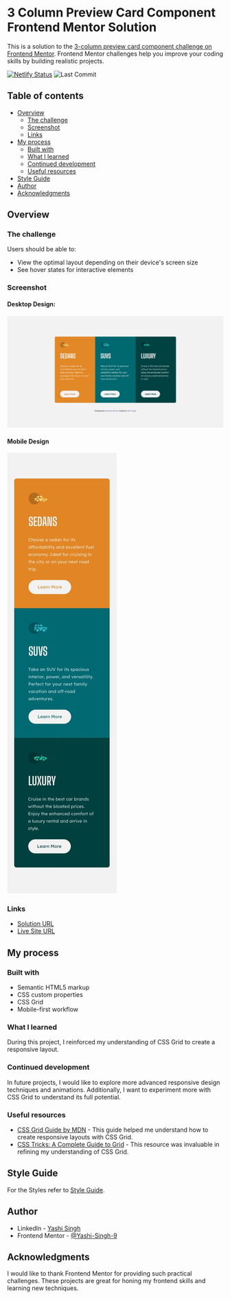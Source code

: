 # 3 Column Preview Card Component Frontend Mentor Solution

This is a solution to the [3-column preview card component challenge on Frontend Mentor](https://www.frontendmentor.io/challenges/3column-preview-card-component-pH92eAR2-). Frontend Mentor challenges help you improve your coding skills by building realistic projects.

[![Netlify Status](https://api.netlify.com/api/v1/badges/7989b3e3-dbd8-452b-8caf-8eebb232d9cd/deploy-status)](https://app.netlify.com/sites/3-column-preview-card-component-yashi/deploys) 
![Last Commit](https://img.shields.io/github/last-commit/Yashi-Singh-9/3-Column-Preview-Card-Component)

## Table of contents

- [Overview](#overview)
  - [The challenge](#the-challenge)
  - [Screenshot](#screenshot)
  - [Links](#links)
- [My process](#my-process)
  - [Built with](#built-with)
  - [What I learned](#what-i-learned)
  - [Continued development](#continued-development)
  - [Useful resources](#useful-resources)
- [Style Guide](#style-guide)
- [Author](#author)
- [Acknowledgments](#acknowledgments)

## Overview

### The challenge

Users should be able to:

- View the optimal layout depending on their device's screen size
- See hover states for interactive elements

### Screenshot

#### Desktop Design: 
![Screenshot](design/desktop-design.jpg)

#### Mobile Design
![Screenshot](design/mobile-design.jpg)

### Links

- [Solution URL](https://www.frontendmentor.io/solutions/3-column-preview-card-component-tAafMKmHu9)
- [Live Site URL](https://3-column-preview-card-component-yashi.netlify.app)

## My process

### Built with

- Semantic HTML5 markup
- CSS custom properties
- CSS Grid
- Mobile-first workflow

### What I learned

During this project, I reinforced my understanding of CSS Grid to create a responsive layout.

### Continued development

In future projects, I would like to explore more advanced responsive design techniques and animations. Additionally, I want to experiment more with CSS Grid to understand its full potential.

### Useful resources

- [CSS Grid Guide by MDN](https://developer.mozilla.org/en-US/docs/Web/CSS/CSS_Grid_Layout) - This guide helped me understand how to create responsive layouts with CSS Grid.
- [CSS Tricks: A Complete Guide to Grid](https://css-tricks.com/snippets/css/complete-guide-grid/) - This resource was invaluable in refining my understanding of CSS Grid.

## Style Guide

For the Styles refer to [Style Guide](style-guide.md). 

## Author

- LinkedIn - [Yashi Singh](https://www.linkedin.com/in/yashi-singh-b4143a246)
- Frontend Mentor - [@Yashi-Singh-9](https://www.frontendmentor.io/profile/Yashi-Singh-9)

## Acknowledgments

I would like to thank Frontend Mentor for providing such practical challenges. These projects are great for honing my frontend skills and learning new techniques.
